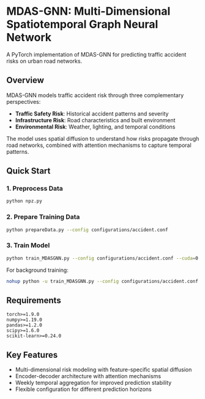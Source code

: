 # MDAS-GNN: Multi-Dimensional Spatiotemporal Graph Neural Network

A PyTorch implementation of MDAS-GNN for predicting traffic accident risks on urban road networks.

## Overview

MDAS-GNN models traffic accident risk through three complementary perspectives:
- **Traffic Safety Risk**: Historical accident patterns and severity
- **Infrastructure Risk**: Road characteristics and built environment
- **Environmental Risk**: Weather, lighting, and temporal conditions

The model uses spatial diffusion to understand how risks propagate through road networks, combined with attention mechanisms to capture temporal patterns.

## Quick Start

### 1. Preprocess Data

```bash
python npz.py
```

### 2. Prepare Training Data

```bash
python prepareData.py --config configurations/accident.conf
```

### 3. Train Model

```bash
python train_MDASGNN.py --config configurations/accident.conf --cuda=0
```

For background training:
```bash
nohup python -u train_MDASGNN.py --config configurations/accident.conf --cuda=0 > accident.out &
```

## Requirements

```
torch>=1.9.0
numpy>=1.19.0
pandas>=1.2.0
scipy>=1.6.0
scikit-learn>=0.24.0
```

## Key Features

- Multi-dimensional risk modeling with feature-specific spatial diffusion
- Encoder-decoder architecture with attention mechanisms
- Weekly temporal aggregation for improved prediction stability
- Flexible configuration for different prediction horizons

